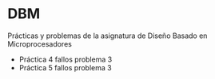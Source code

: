 # DBM
Prácticas y problemas de la asignatura de Diseño Basado en Microprocesadores
 - Práctica 4 fallos problema 3
 - Práctica 5 fallos problema 3
